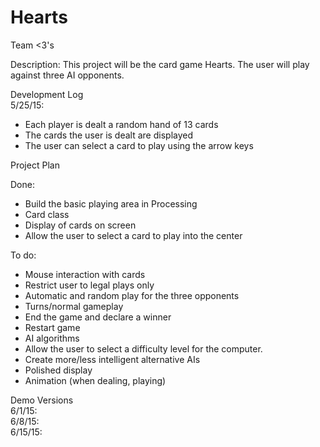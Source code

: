 # Hearts
Team <3's

Description: This project will be the card game Hearts. The user will play against three AI opponents.

Development Log
<br>5/25/15:
 - Each player is dealt a random hand of 13 cards
 - The cards the user is dealt are displayed
 - The user can select a card to play using the arrow keys

Project Plan

Done:
 - Build the basic playing area in Processing 
 - Card class
 - Display of cards on screen
 - Allow the user to select a card to play into the center

To do:
 - Mouse interaction with cards
 - Restrict user to legal plays only
 - Automatic and random play for the three opponents
 - Turns/normal gameplay
 - End the game and declare a winner
 - Restart game
 - AI algorithms
 - Allow the user to select a difficulty level for the computer.
 - Create more/less intelligent alternative AIs
 - Polished display
 - Animation (when dealing, playing)
 
Demo Versions 
<br>6/1/15: 
<br>6/8/15: 
<br>6/15/15: 
